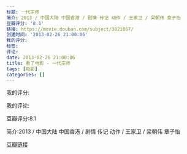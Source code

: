 ```yaml
---
标题: 一代宗师
简介: 2013 / 中国大陆 中国香港 / 剧情 传记 动作 / 王家卫 / 梁朝伟 章子怡
豆瓣评分: '8.1'
链接: https://movie.douban.com/subject/3821067/
创建时间: '2013-02-26 21:00:06'
我的评分:
标签:
评论:
date: 2013-02-26 21:00:06
title: 看了电影 - 一代宗师
tags: [电影]
categories: []
---
```


我的评分:

我的评论:

豆瓣评分:8.1

简介:2013 / 中国大陆 中国香港 / 剧情 传记 动作 / 王家卫 / 梁朝伟 章子怡

[豆瓣链接](https://movie.douban.com/subject/3821067/)


